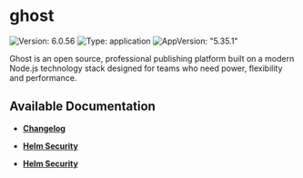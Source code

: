 # ghost

![Version: 6.0.56](https://img.shields.io/badge/Version-6.0.56-informational?style=flat-square) ![Type: application](https://img.shields.io/badge/Type-application-informational?style=flat-square) ![AppVersion: "5.35.1"](https://img.shields.io/badge/AppVersion-"5.35.1"-informational?style=flat-square)

Ghost is an open source, professional publishing platform built on a modern Node.js technology stack designed for teams who need power, flexibility and performance.

## Available Documentation

- [**Changelog**](CHANGELOG)

- [**Helm Security**](container-security)

- [**Helm Security**](helm-security)

